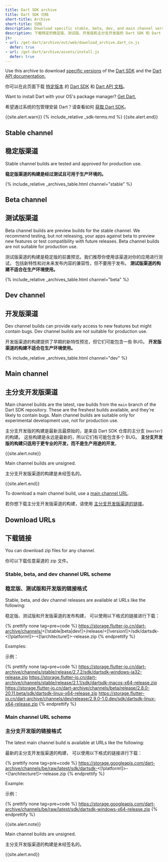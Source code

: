 ```yaml
---
title: Dart SDK archive
title: Dart SDK 归档
short-title: Archive
short-title: 归档
description: Download specific stable, beta, dev, and main channel versions of the Dart SDK and the Dart API documentation.
description: 下载特定的稳定版、测试版、开发版和主分支开发版的 Dart SDK 和 Dart API 文档。
js:
- url: /get-dart/archive/out/web/download_archive.dart_cn.js
  defer: true
- url: /get-dart/archive/assets/install.js
  defer: true
---
```


Use this archive to download
[specific versions](/get-dart#release-channels) of the
[Dart SDK](/tools/sdk)
and the [Dart API documentation.]({{site.dart_api}}/{{site.data.pkg-vers.SDK.channel}})

你可以在此页面下载 [特定版本](/get-dart#release-channels)
的 [Dart SDK](/tools/sdk) 和
[Dart API 文档](({{site.dart_api}}/{{site.data.pkg-vers.SDK.channel}}))。

Want to install Dart with your OS's package manager?
[Get Dart.](/get-dart)

希望通过系统的包管理安装 Dart？请查看如何 [获取 Dart SDK](/get-dart)。

{{site.alert.warn}}
  {% include_relative _sdk-terms.md %}
{{site.alert.end}}

## Stable channel

## 稳定版渠道

Stable channel builds are tested and approved for production use.

**稳定版渠道的构建是经过测试且可用于生产环境的。**

{% include_relative _archives_table.html channel="stable" %}

## Beta channel

## 测试版渠道

Beta channel builds are preview builds for the stable channel.
We recommend testing, but not releasing, your apps against beta
to preview new features or test compatibility with future releases.
Beta channel builds are not suitable for production use.

测试版渠道的构建是稳定版的前置预览。我们推荐你使用该渠道对你的应用进行测试，
包括新特性和对未来发布内容的兼容性，但不要用于发布。
**测试版渠道的构建不适合在生产环境使用。**

{% include_relative _archives_table.html channel="beta" %}

## Dev channel

## 开发版渠道

Dev channel builds can provide early access
to new features but might contain bugs.
Dev channel builds are not suitable for production use.

开发版渠道的构建提供了早期的新特性预览，但它们可能包含一些 BUG。
**开发版渠道的构建不适合在生产环境使用。**

{% include_relative _archives_table.html channel="dev" %}

## Main channel

## 主分支开发版渠道

Main channel builds are the latest, raw builds from
the `main` branch of the Dart SDK repository.
These are the freshest builds available,
and they're likely to contain bugs.
Main channel builds are suitable only for
experimental development use, not for production use.

主分支开发版的构建是最新且最原始的，是来自
Dart SDK 仓库的主分支 (`master`) 的构建。
这些构建是永远是最新的，所以它们有可能包含多个 BUG。
**主分支开发版的构建只适用于更专业的开发，而不是生产用途的开发**。

{{site.alert.note}}

  Main channel builds are unsigned.

  主分支开发版渠道的构建是未经签名的。

{{site.alert.end}}

To download a main channel build, use a
[main channel URL](#main-channel-url-scheme).

若你想下载主分支开发版渠道的构建，请使用
[主分支开发版渠道的链接](#main-channel-url-scheme)。

## Download URLs

## 下载链接

You can download zip files for any channel.

你可以下载任意渠道的 zip 文件。

### Stable, beta, and dev channel URL scheme

### 稳定版、测试版和开发版的链接格式

Stable, beta, and dev channel releases
are available at URLs like the following:

稳定版、测试版和开发版渠道的发布构建，
可以使用以下格式的链接进行下载：

{% prettify none tag=pre+code %}
https://storage.flutter-io.cn/dart-archive/channels/<[!stable|beta|dev!]>/release/<[!version!]>/sdk/dartsdk-<[!platform!]>-<[!architecture!]>-release.zip
{% endprettify %}

Examples:

示例：

{% prettify none tag=pre+code %}
https://storage.flutter-io.cn/dart-archive/channels/stable/release/2.7.2/sdk/dartsdk-windows-ia32-release.zip
https://storage.flutter-io.cn/dart-archive/channels/stable/release/2.1.1/sdk/dartsdk-macos-x64-release.zip
https://storage.flutter-io.cn/dart-archive/channels/beta/release/2.8.0-20.11.beta/sdk/dartsdk-linux-x64-release.zip
https://storage.flutter-io.cn/dart-archive/channels/dev/release/2.9.0-1.0.dev/sdk/dartsdk-linux-x64-release.zip
{% endprettify %}

### Main channel URL scheme

### 主分支开发版的链接格式

The latest main channel build
is available at URLs like the following:

最新的主分支开发版渠道的构建，
可以使用以下格式的链接进行下载：

{% prettify none tag=pre+code %}
https://storage.googleapis.com/dart-archive/channels/be/raw/latest/sdk/dartsdk-<[!platform!]>-<[!architecture!]>-release.zip
{% endprettify %}

Example:

示例：

{% prettify none tag=pre+code %}
https://storage.googleapis.com/dart-archive/channels/be/raw/latest/sdk/dartsdk-windows-x64-release.zip
{% endprettify %}

{{site.alert.note}}

  Main channel builds are unsigned.

  主分支开发版渠道的构建是未经签名的。

{{site.alert.end}}
